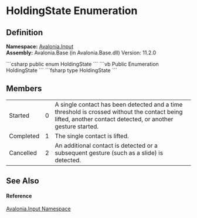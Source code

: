 # HoldingState Enumeration




## Definition
**Namespace:** <a href="N_Avalonia_Input">Avalonia.Input</a>  
**Assembly:** Avalonia.Base (in Avalonia.Base.dll) Version: 11.2.0

<Tabs groupId="api-code-preview">
<TabItem value="csharp" label="C#">
```csharp
public enum HoldingState
```
</TabItem>
<TabItem value="vb" label="VB">
```vb
Public Enumeration HoldingState
```
</TabItem>
<TabItem value="fsharp" label="F#">
```fsharp
type HoldingState
```
</TabItem>
</Tabs>



## Members
<table>
<tr>
<td>Started</td>
<td>0</td>
<td>A single contact has been detected and a time threshold is crossed without the contact being lifted, another contact detected, or another gesture started.</td>
</tr>
<tr>
<td>Completed</td>
<td>1</td>
<td>The single contact is lifted.</td>
</tr>
<tr>
<td>Cancelled</td>
<td>2</td>
<td>An additional contact is detected or a subsequent gesture (such as a slide) is detected.</td>
</tr>
</table>

## See Also


#### Reference
<a href="N_Avalonia_Input">Avalonia.Input Namespace</a>  

